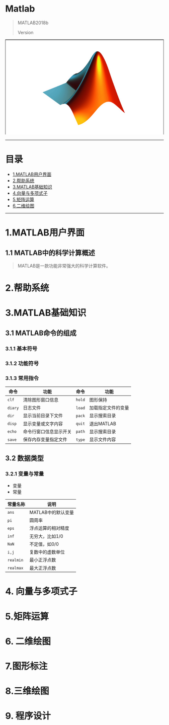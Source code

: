 # Matlab
> MATLAB2018b  
>
> Version

![](Imge/CH001/CH00101.png)

---



# 目录
* [1.MATLAB用户界面](#1.MATLAB用户界面)
* [2.帮助系统](#2.帮助系统)
* [3.MATLAB基础知识](#3.MATLAB基础知识)
* [4.向量与多项式子](#4.向量与多项式子)
* [5.矩阵运算](#5.矩阵运算)
* [6.二维绘图](#6.二维绘图)

---



# 1.MATLAB用户界面

## 1.1 MATLAB中的科学计算概述

> MATLAB是一款功能非常强大的科学计算软件。

# 2.帮助系统



# 3.MATLAB基础知识

## 3.1 MATLAB命令的组成

### 3.1.1 基本符号

### 3.1.2 功能符号



### 3.1.3 常用指令

| 命令    | 功能                   | 命令   | 功能               |
| ------- | ---------------------- | ------ | ------------------ |
| `clf`   | 清除图形窗口信息       | `hold` | 图形保持           |
| `diary` | 日志文件               | `load` | 加载指定文件的变量 |
| `dir`   | 显示当前目录下文件     | `pack` | 显示搜索目录       |
| `disp`  | 显示变量或文字内容     | `quit` | 退出MATLAB         |
| `echo`  | 命令行窗口信息显示开关 | `path` | 显示搜索目录       |
| `save`  | 保存内存变量指定文件   | `type` | 显示文件内容       |



## 3.2 数据类型

### 3.2.1 变量与常量

* 变量
* 常量

| 常量名称  | 说明               |
| --------- | ------------------ |
| `ans`     | MATLAB中的默认变量 |
| `pi`      | 圆周率             |
| `eps`     | 浮点运算的相对精度 |
| `inf`     | 无穷大，比如1/0    |
| `NaN`     | 不定值，如0/0      |
| `i,j`     | 复数中的虚数单位   |
| `realmin` | 最小正浮点数       |
| `realmax` | 最大正浮点数       |



# 4. 向量与多项式子



# 5.矩阵运算

# 6. 二维绘图



# 7.图形标注

# 8.三维绘图

# 9. 程序设计





